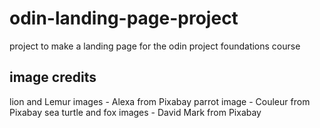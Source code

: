# odin-landing-page-project

project to make a landing page for the odin project foundations course

## image credits

lion and Lemur images - Alexa from Pixabay
parrot image - Couleur from Pixabay
sea turtle and fox images - David Mark from Pixabay
